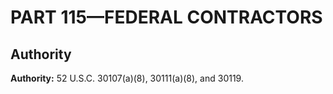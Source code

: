 # PART 115—FEDERAL CONTRACTORS


## Authority

**Authority:** 52 U.S.C. 30107(a)(8), 30111(a)(8), and 30119.


